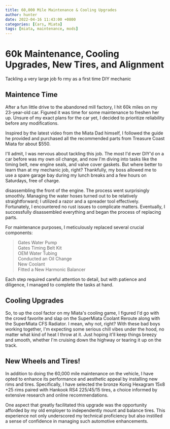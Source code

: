 ```yaml
---
title: 60,000 Mile Maintenance & Cooling Upgrades
author: hunter
date: 2022-04-16 11:43:00 +0800
categories: [Cars, Miata]
tags: [miata, maintenance, mods]
---
```


# 60k Maintenance, Cooling Upgrades, New Tires, and Alignment 
Tackling a very large job fo rmy as a first time DIY mechanic

## Maintence Time
After a fun little drive to the abandoned mill factory, I hit 60k miles on my 23-year-old car. Figured it was time for some maintenance to freshen her up. Unsure of my exact plans for the car yet, I decided to prioritize reliability before any modifications.

Inspired by the latest video from the Miata Dad himself, I followed the guide he provided and purchased all the recommended parts from Treasure Coast Miata for about $550.

I'll admit, I was nervous about tackling this job. The most I'd ever DIY'd on a car before was my own oil change, and now I'm diving into tasks like the timing belt, new engine seals, and valve cover gaskets. But where better to learn than at my mechanic job, right? Thankfully, my boss allowed me to use a spare garage bay during my lunch breaks and a few hours on Saturdays, free of charge.

disassembling the front of the engine. The process went surprisingly smoothly. Managing the water hoses turned out to be relatively straightforward; I utilized a razor and a spreader tool effectively. Fortunately, I encountered no rust issues to complicate matters. Eventually, I successfully disassembled everything and began the process of replacing parts.

For maintenance purposes, I meticulously replaced several crucial components:

> Gates Water Pump
\
Gates Timing Belt Kit
\
OEM Water Tubing
\
Conducted an Oil Change
\
New Coolant
\
Fitted a New Harmonic Balancer

Each step required careful attention to detail, but with patience and diligence, I managed to complete the tasks at hand.

## Cooling Upgrades
So, to up the cool factor on my Miata's cooling game, I figured I'd go with the crowd favorite and slap on the SuperMiata Coolant Reroute along with the SuperMiata CFS Radiator. I mean, why not, right? With these bad boys working together, I'm expecting some serious chill vibes under the hood, no matter what kind of heat I throw at it. Just hoping it'll keep things breezy and smooth, whether I'm cruising down the highway or tearing it up on the track.

## New Wheels and Tires!

In addition to doing the 60,000 mile maintenance on the vehicle, I have opted to enhance its performance and aesthetic appeal by installing new rims and tires. Specifically, I have selected the bronze Konig Hexagram 15x8 +25 rims paired with Hankook RS4 225/45/15 tires, a choice informed by extensive research and online recommendations.

One aspect that greatly facilitated this upgrade was the opportunity afforded by my old employer to independently mount and balance tires. This experience not only underscored my technical proficiency but also instilled a sense of confidence in managing such automotive enhancements.
